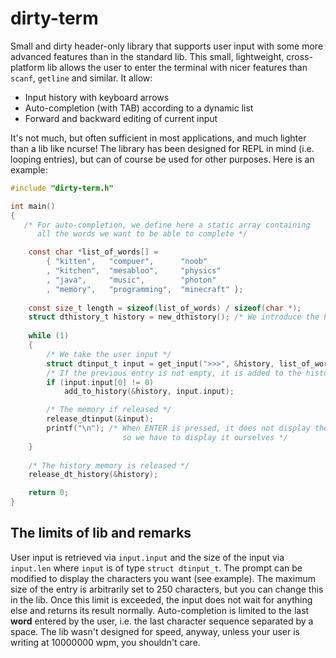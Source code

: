 # dirty-term
Small and dirty header-only library that supports user input with some more advanced features than in the standard lib. This small, lightweight, cross-platform lib allows the user to enter the terminal with nicer features than `scanf`, `getline` and similar. It allow:

 - Input history with keyboard arrows
 - Auto-completion (with TAB) according to a dynamic list
 - Forward and backward editing of current input

It's not much, but often sufficient in most applications, and much lighter than a lib like ncurse! The library has been designed for REPL in mind (i.e. looping entries), but can of course be used for other purposes. Here is an example:

```c
#include "dirty-term.h"

int main()
{
   /* For auto-completion, we define here a static array containing
      all the words we want to be able to complete */

    const char *list_of_words[] =
        { "kitten",   "compuer",      "noob"
        , "kitchen",  "mesabloo",     "physics"
        , "java",     "music",        "photon"
        , "memory",   "programming",  "minecraft" };
    
    const size_t length = sizeof(list_of_words) / sizeof(char *);
    struct dthistory_t history = new_dthistory(); /* We introduce the history */
    
    while (1)
    {
        /* We take the user input */
        struct dtinput_t input = get_input(">>>", &history, list_of_words, length);
        /* If the previous entry is not empty, it is added to the history */
        if (input.input[0] != 0)
            add_to_history(&history, input.input);

        /* The memory if released */
        release_dtinput(&input);
        printf("\n"); /* When ENTER is pressed, it does not display the line break,
                         so we have to display it ourselves */
    }
    
    /* The history memory is released */
    release_dt_history(&history);

    return 0;
}
```

## The limits of lib and remarks

User input is retrieved via `input.input` and the size of the input via `input.len` where `input` is of type `struct dtinput_t`. The prompt can be modified to display the characters you want (see example). The maximum size of the entry is arbitrarily set to 250 characters, but you can change this in the lib. Once this limit is exceeded, the input does not wait for anything else and returns its result normally. Auto-completion is limited to the last **word** entered by the user, i.e. the last character sequence separated by a space. The lib wasn't designed for speed, anyway, unless your user is writing at 10000000 wpm, you shouldn't care.
